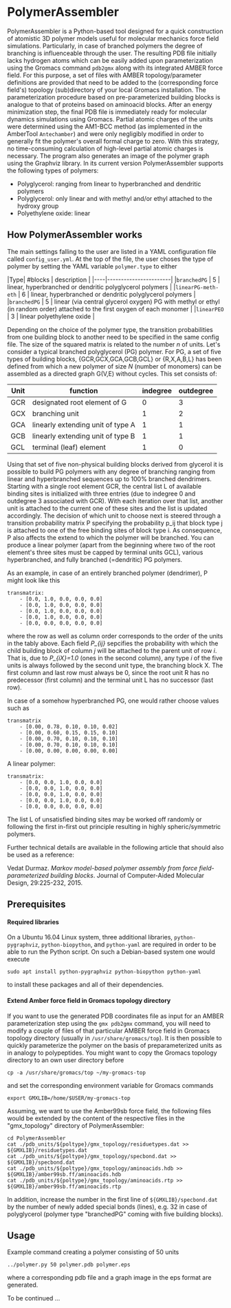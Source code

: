 # PolymerAssembler

PolymerAssembler is a Python-based tool designed for a quick construction of atomistic 3D polymer models useful for molecular mechanics force field simulations. Particularly, in case of branched polymers the degree of branching is influenceable through the user. The resulting PDB file initially lacks hydrogen atoms which can be easily added upon parameterization using the Gromacs command `pdb2gmx` along with its integrated AMBER force field. For this purpose, a set of files with AMBER topology/parameter definitions are provided that need to be added to the (corresponding force field's) topology (sub)directory of your local Gromacs installation. The parameterization procedure based on pre-parameterized building blocks is analogue to that of proteins based on aminoacid blocks. After an energy minimization step, the final PDB file is immediately ready for molecular dynamics simulations using Gromacs. Partial atomic charges of the units were determined using the AM1-BCC method (as implemented in the AmberTool `Antechamber`) and were only negligibly modified in order to generally fit the polymer's overall formal charge to zero. With this strategy, no time-consuming calculation of high-level partial atomic charges is necessary. The program also generates an image of the polymer graph using the Graphviz library. In its current version PolymerAssembler supports the following types of polymers:

- Polyglycerol: ranging from linear to hyperbranched and dendritic polymers
- Polyglycerol: only linear and with methyl and/or ethyl attached to the hydroxy group
- Polyethylene oxide: linear



How PolymerAssembler works
--------------------------

The main settings falling to the user are listed in a YAML configuration file called `config_user.yml`. At the top of the file, the user choses the type of polymer by setting the YAML variable `polymer.type` to either


|Type| #blocks | description |
|----|-----------------------|
|`branchedPG` |    5    | linear, hyperbranched or dendritic polyglycerol polymers     |
|`linearPG-meth-eth` |    6    | linear, hyperbranched or dendritic polyglycerol polymers     |
|`branchedPG` |    5    | linear (via central glycerol oxygen) PG with methyl or ethyl (in random order) attached to the first oxygen of each monomer     |
|`linearPEO` |    3    | linear polyethylene oxide    |



Depending on the choice of the polymer type, the transition probabilities from one building block to another need to be specified in the same config file. The size of the squared matrix is related to the number *n* of units. Let's consider a typical branched polyglycerol (PG) polymer. For PG, a set of five types of building blocks, {GCR,GCX,GCA,GCB,GCL} or {R,X,A,B,L} has been defined from which a new polymer of size *N* (number of monomers) can be assembled as a directed graph G(V,E) without cycles. This set consists of:

|Unit| function                          | indegree | outdegree |
|----|-----------------------------------|----------|-----------|
|GCR | designated root element of G      | 0        | 3         |
|GCX | branching unit                    | 1        | 2         |
|GCA | linearly extending unit of type A | 1        | 1         |
|GCB | linearly extending unit of type B | 1        | 1         |
|GCL | terminal (leaf) element           | 1        | 0         |

Using that set of five non-physical building blocks derived from glycerol it is possible to build PG polymers with any degree of branching ranging from linear and hyperbranched sequences up to 100% branched dendrimers. Starting with a single root element GCR, the central list L of available binding sites is initialized with three entries (due to indegree 0 and outdegree 3 associated with GCR). With each iteration over that list, another unit is attached to the current one of these sites and the list is updated accordingly. The decision of which unit to choose next is steered through a transition probability matrix P specifying the probability p_ij that block type j is attached to one of the free binding sites of block type i. As consequence, P also affects the extend to which the polymer will be branched. You can produce a linear polymer (apart from the beginning where two of the root element's three sites must be capped by terminal units GCL), various hyperbranched, and fully branched (=dendritic) PG polymers.

As an example, in case of an entirely branched polymer (dendrimer), P might look like this
```
transmatrix:
    - [0.0, 1.0, 0.0, 0.0, 0.0]
    - [0.0, 1.0, 0.0, 0.0, 0.0]
    - [0.0, 1.0, 0.0, 0.0, 0.0]
    - [0.0, 1.0, 0.0, 0.0, 0.0]
    - [0.0, 0.0, 0.0, 0.0, 0.0]
```
where the row as well as column order corresponds to the order of the units in the tably above. Each field *P_{ij}* sepcifies the probability with which the child building block of column *j* will be attached to the parent unit of row *i*. That is, due to *P_{iX}=1.0* (ones in the second column), any type *i* of the five units is always followed by the second unit type, the branching block X. The first column and last row must always be 0, since the root unit R has no predecessor (first column) and the terminal unit L has no successor (last row).

In case of a somehow hyperbranched PG, one would rather choose values such as
```
transmatrix
    - [0.00, 0.78, 0.10, 0.10, 0.02]
    - [0.00, 0.60, 0.15, 0.15, 0.10]
    - [0.00, 0.70, 0.10, 0.10, 0.10]
    - [0.00, 0.70, 0.10, 0.10, 0.10]
    - [0.00, 0.00, 0.00, 0.00, 0.00]
```
A linear polymer:
```
transmatrix:
    - [0.0, 0.0, 1.0, 0.0, 0.0]
    - [0.0, 0.0, 1.0, 0.0, 0.0]
    - [0.0, 0.0, 1.0, 0.0, 0.0]
    - [0.0, 0.0, 1.0, 0.0, 0.0]
    - [0.0, 0.0, 0.0, 0.0, 0.0]
```

The list L of unsatisfied binding sites may be worked off randomly or following the first in-first out principle resulting in highly spheric/symmetric polymers.

Further technical details are available in the following article that should also be used as a reference:

Vedat Durmaz. *Markov model-based polymer assembly from force field-parameterized building blocks*. Journal of Computer-Aided Molecular Design, 29:225-232, 2015.



Prerequisites
-------------

#### Required libraries

On a Ubuntu 16.04 Linux system, three additional libraries, `python-pygraphviz`, `python-biopython`, and `python-yaml` are required in order to be able to run the Python script. On such a Debian-based system one would execute

`sudo apt install python-pygraphviz python-biopython python-yaml`

to install these packages and all of their dependencies.


#### Extend Amber force field in Gromacs topology directory

If you want to use the generated PDB coordinates file as input for an AMBER parameterization step using the `gmx pdb2gmx` command, you will need to modify a couple of files of that particular AMBER force field in Gromacs topology directory (usually in `/usr/share/gromacs/top`). It is then possible to quickly parameterize the polymer on the basis of preparameterized units as in analogy to polypeptides. You might want to copy the Gromacs topology directory to an own user directory before

`cp -a /usr/share/gromacs/top ~/my-gromacs-top`

and set the corresponding environment variable for Gromacs commands

`export GMXLIB=/home/$USER/my-gromacs-top`

Assuming, we want to use the Amber99sb force field, the following files would be extended by the content of the respective files in the "gmx_topology" directory of PolymerAssembler:
```
cd PolymerAssembler
cat ./pdb_units/${poltype}/gmx_topology/residuetypes.dat >> ${GMXLIB}/residuetypes.dat
cat ./pdb_units/${poltype}/gmx_topology/specbond.dat >> ${GMXLIB}/specbond.dat
cat ./pdb_units/${poltype}/gmx_topology/aminoacids.hdb >> ${GMXLIB}/amber99sb.ff/aminoacids.hdb
cat ./pdb_units/${poltype}/gmx_topology/aminoacids.rtp >> ${GMXLIB}/amber99sb.ff/aminoacids.rtp
```
In addition, increase the number in the first line of `${GMXLIB}/specbond.dat` by the number of newly added special bonds (lines), e.g. 32 in case of polyglycerol (polymer type "branchedPG" coming with five building blocks).


Usage
-----

Example command creating a polymer consisting of 50 units 

`../polymer.py 50 polymer.pdb polymer.eps`

where a corresponding pdb file and a graph image in the eps format are generated. 

To be continued ...

